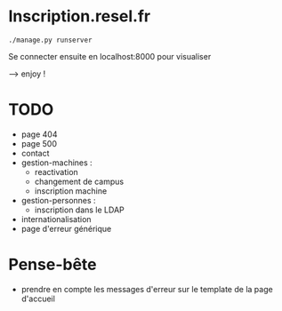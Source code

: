 Inscription.resel.fr
====================

```
./manage.py runserver
```

Se connecter ensuite en localhost:8000 pour visualiser

--> enjoy !

TODO
====
- page 404
- page 500
- contact
- gestion-machines :
    - reactivation
    - changement de campus
    - inscription machine
- gestion-personnes :
    - inscription dans le LDAP
- internationalisation
- page d'erreur générique

Pense-bête
==========
- prendre en compte les messages d'erreur sur le template de la page d'accueil